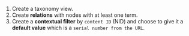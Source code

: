 1. Create a taxonomy view.
2. Create **relations** with nodes with at least one term.
3. Create a **contextual filter** by `content ID` (NID) and choose to give it a **default value** which is a `serial number from the URL`.
